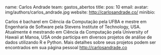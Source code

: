 name: Carlos Andrade
team: gastos_abertos
title: 
pos: 10
email:
avatar: img/authors/carlos_andrade.jpg
website: http://carlosandrade.co/
minibio:

Carlos é bacharel em Ciência da Computação pela UFBA e mestre em Engenharia de Software pela Stevens Institute of Technology, USA. Atualmente é mestrando em Ciência da Computação pela University of Hawaii at Manoa, USA onde participa em diversos projetos de análise de dados utilizando R e Python. Mais detalhes sobre seus projetos podem ser encontrados em sua página pessoal http://carlosandrade.co
